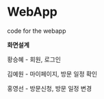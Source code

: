 # WebApp
code for the webapp


**화면설계**

황승혜 - 회원, 로그인

김예원 - 마이페이지, 방문 일정 확인

홍영선 - 방문신청, 방문 일정 변경
